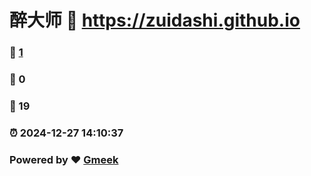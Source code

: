 # 醉大师 :link: https://zuidashi.github.io 
### :page_facing_up: [1](https://zuidashi.github.io/tag.html) 
### :speech_balloon: 0 
### :hibiscus: 19 
### :alarm_clock: 2024-12-27 14:10:37 
### Powered by :heart: [Gmeek](https://github.com/Meekdai/Gmeek)
